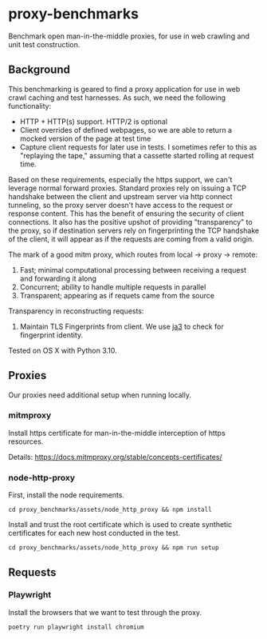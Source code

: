 # proxy-benchmarks
Benchmark open man-in-the-middle proxies, for use in web crawling and unit test construction.

## Background

This benchmarking is geared to find a proxy application for use in web crawl caching and test harnesses. As such, we need the following functionality:

- HTTP + HTTP(s) support. HTTP/2 is optional
- Client overrides of defined webpages, so we are able to return a mocked version of the page at test time
- Capture client requests for later use in tests. I sometimes refer to this as "replaying the tape," assuming that a cassette started rolling at request time.

Based on these requirements, especially the https support, we can't leverage normal forward proxies. Standard proxies rely on issuing a TCP handshake between the client and upstream server via http connect tunneling, so the proxy server doesn't have access to the request or response content. This has the benefit of ensuring the security of client connections. It also has the positive upshot of providing "transparency" to the proxy, so if destination servers rely on fingerprinting the TCP handshake of the client, it will appear as if the requests are coming from a valid origin.

The mark of a good mitm proxy, which routes from local -> proxy -> remote:
1. Fast; minimal computational processing between receiving a request and forwarding it along
2. Concurrent; ability to handle multiple requests in parallel
3. Transparent; appearing as if requets came from the source

Transparency in reconstructing requests:
1. Maintain TLS Fingerprints from client. We use [ja3](https://github.com/salesforce/ja3) to check for fingerprint identity.

Tested on OS X with Python 3.10.

## Proxies

Our proxies need additional setup when running locally.

### mitmproxy

Install https certificate for man-in-the-middle interception of https resources.

Details: https://docs.mitmproxy.org/stable/concepts-certificates/

### node-http-proxy

First, install the node requirements.

```
cd proxy_benchmarks/assets/node_http_proxy && npm install
```

Install and trust the root certificate which is used to create synthetic certificates for each new host conducted in the test.

```
cd proxy_benchmarks/assets/node_http_proxy && npm run setup
```

## Requests

### Playwright

Install the browsers that we want to test through the proxy.

```
poetry run playwright install chromium
```
